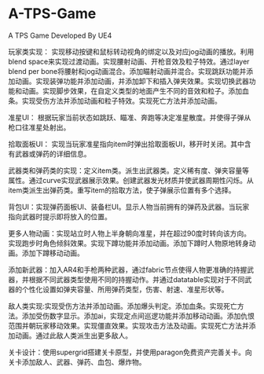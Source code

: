 # A-TPS-Game
A TPS Game Developed By UE4

玩家类实现：
实现移动按键和鼠标转动视角的绑定以及对应jog动画的播放。利用blend space来实现过渡动画。实现腰射动画、开枪音效及粒子特效。通过layer blend per bone将腰射和jog动画混合。添加瞄射动画并混合。实现跳跃功能并添加动画。实现装弹功能并添加动画，并添加卸下和插入弹夹效果。实现切换武器功能和动画。实现脚步效果，在自定义类型的地面产生不同的音效和粒子。添加血条。实现受伤方法并添加动画和粒子特效。实现死亡方法并添加动画。

准星UI：
根据玩家当前状态如跳跃、瞄准、奔跑等决定准星散度。并使得子弹从枪口往准星处射出。

拾取面板UI：
实现当玩家准星指向item时弹出拾取面板UI，移开时关闭。其中含有武器或弹药的详细信息。

武器类和弹药类的实现：定义item类。派生出武器类。定义稀有度、弹夹容量等属性。通过curve实现武器展示效果。创建武器发光材质并使武器周期性闪烁。从item类派生出弹药类。重写item的拾取方法，使子弹展示位置有多个选择。

背包UI：实现弹药面板UI、装备栏UI。显示人物当前拥有的弹药及武器。当玩家指向武器时提示即将放入的位置。

更多人物动画：实现站立时人物上半身朝向准星，并在超过90度时转向该方向。实现跑步时角色倾斜效果。实现下蹲功能并添加动画。添加下蹲时人物原地转身动画。添加下蹲移动动画。

添加新武器：加入AR4和手枪两种武器，通过fabric节点使得人物更准确的持握武器，并根据不同武器类型使用不同的持握动作。并通过datatable实现对于不同武器的个性化设置如弹夹容量、所用弹药类型，伤害、射速、准星形状等。

敌人类实现:实现受伤方法并添加动画。添加爆头判定。添加血条。实现死亡方法。添加受伤数字显示。添加ai，实现定点间巡逻功能并添加移动动画。添加仇恨范围并朝玩家移动效果。实现僵直效果。实现攻击方法及动画。实现死亡方法并添加动画。通过此敌人类派生出更多敌人。

关卡设计：使用supergrid搭建关卡原型，并使用paragon免费资产完善关卡。向关卡添加敌人、武器、弹药、血包、爆炸物。
